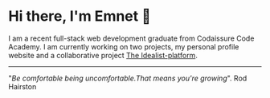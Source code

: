 # Hi there, I'm Emnet :wave:

I am a recent full-stack web development graduate from Codaissure Code Academy.
I am currently working on two projects, my personal profile website and a collaborative project [The Idealist-platform](https://github.com/dashakrolik/Idealists-client).
  
  ***
  
  "*Be comfortable being uncomfortable.That means you're growing*". 
                                               Rod Hairston

